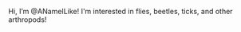 Hi, I’m @ANameILike!
I'm interested in flies, beetles, ticks, and other arthropods!

<!---
ANameILike/ANameILike is a ✨ special ✨ repository because its `README.md` (this file) appears on your GitHub profile.
You can click the Preview link to take a look at your changes.
--->
